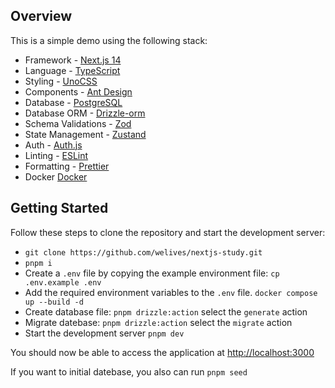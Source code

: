 ## Overview

This is a simple demo using the following stack:

- Framework - [Next.js 14](https://nextjs.org)
- Language - [TypeScript](https://www.typescriptlang.org)
- Styling - [UnoCSS](https://unocss.dev/)
- Components - [Ant Design](https://ant-design.antgroup.com/index-cn)
- Database - [PostgreSQL](https://www.postgresql.org/docs/14/index.html)
- Database ORM - [Drizzle-orm](https://orm.drizzle.team/)
- Schema Validations - [Zod](https://zod.dev)
- State Management - [Zustand](https://zustand-demo.pmnd.rs)
- Auth - [Auth.js](https://authjs.dev/)
- Linting - [ESLint](https://eslint.org)
- Formatting - [Prettier](https://prettier.io)
- Docker [Docker](https://www.docker.com/)


## Getting Started

Follow these steps to clone the repository and start the development server:

- `git clone https://github.com/welives/nextjs-study.git`
- `pnpm i`
- Create a `.env` file by copying the example environment file:
  `cp .env.example .env`
- Add the required environment variables to the `.env` file.
  `docker compose up --build -d`
- Create database file:
  `pnpm drizzle:action` select the `generate` action
- Migrate datebase:
  `pnpm drizzle:action` select the `migrate` action
- Start the development server
  `pnpm dev`

You should now be able to access the application at [http://localhost:3000](http://localhost:3000)

If you want to initial datebase, you also can run `pnpm seed`
